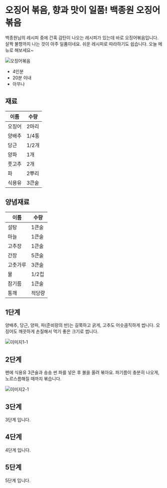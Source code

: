 # 오징어 볶음, 향과 맛이 일품! 백종원 오징어 볶음

백종원님의 레시피 중에 간혹 감탄이 나오는 레시피가 있는데 바로 오징어볶음입니다. 
살짝 불향까지 나는 것이 아주 일품이네요.
쉬운 레시피로 따라하기도 쉽습니다.
오늘 메뉴로 해보세요~

![오징어볶음](https://recipe1.ezmember.co.kr/cache/recipe/2019/01/04/518d5bf35102aa51bf58078f7a25dc751.jpg)

- 4인분
- 20분 이내
- 아무나

## 재료
| 이름 | 수량 |
| -- | -- |
| 오징어 | 2마리 |
| 양배추 | 1/4통 |
| 당근 | 1/2개 |
| 양파 | 1개 |
| 풋고추 | 2개 |
| 파 | 2뿌리 |
| 식용유 | 3큰술 |

## 양념재료
| 이름 | 수량 |
| -- | -- |
| 설탕 | 1큰술 |
| 마늘 | 1큰술 |
| 고추장 | 1큰술 |
| 간장 | 5큰술 |
| 고춧가루 | 3큰술 |
| 물 | 1/2컵 |
| 참기름 | 1큰술 |
| 통깨 | 적당량 |

## 1단계
양배추, 당근, 양파, 파(준비량의 반)는 길쭉하고 굵게, 고추도 어슷큼직하게 썹니다.
오징어도 깨끗하게 손질해서 먹기 좋은 크기로 썹니다.

![이미지1-1](https://recipe1.ezmember.co.kr/cache/recipe/2019/01/04/7adc229ac4fb344680fa9853c3648b321.jpg)


## 2단계
팬에 식용유 3큰술과 송송 썬 파를 넣은 후 불을 올려 볶아요.
파기름이 충분히 나오게, 노르스름해질 때까지 볶습니다.

![이미지2-1](https://recipe1.ezmember.co.kr/cache/recipe/2019/01/04/c4605fc7eb7089380dfada6c9e59a56e1.jpg)

## 3단계

3단계 입니다.

## 4단계

4단계 입니다.

## 5단계

5단계 입니다.
